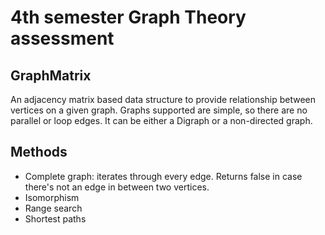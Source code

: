 # 4th semester Graph Theory assessment

## GraphMatrix
An adjacency matrix based data structure to provide relationship between vertices on a given graph.
Graphs supported are simple, so there are no parallel or loop edges.
It can be either a Digraph or a non-directed graph.

## Methods
<ul>
    <li>Complete graph: iterates through every edge. Returns false in case there's not an edge in between two vertices.</li>
    <li>Isomorphism</li>
    <li>Range search</li>
    <li>Shortest paths</li>
</ul>
